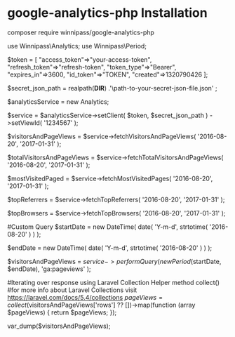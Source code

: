 # google-analytics-php Installation

composer require winnipass/google-analytics-php

use Winnipass\Analytics;
use Winnipass\Period;

$token = [
        "access_token"=>"your-access-token", 
        "refresh_token"=>"refresh-token", 
        "token_type"=>"Bearer",
        "expires_in"=>3600, 
        "id_token"=>"TOKEN", 
        "created"=>1320790426
    ];

$secret_json_path = realpath(__DIR__) .'\path-to-your-secret-json-file.json' ;

$analyticsService = new Analytics;

$service = $analyticsService->setClient( $token, $secret_json_path )
                ->setViewId( '1234567' );
                
                
$visitorsAndPageViews = $service->fetchVisitorsAndPageViews( '2016-08-20', '2017-01-31' );

$totalVisitorsAndPageViews = $service->fetchTotalVisitorsAndPageViews( '2016-08-20', '2017-01-31' );

$mostVisitedPaged = $service->fetchMostVisitedPages( '2016-08-20', '2017-01-31' );

$topReferrers = $service->fetchTopReferrers( '2016-08-20', '2017-01-31' );

$topBrowsers = $service->fetchTopBrowsers( '2016-08-20', '2017-01-31' );

#Custom Query
$startDate = new DateTime( date( 'Y-m-d', strtotime( '2016-08-20' ) ) ); 

$endDate = new DateTime( date( 'Y-m-d', strtotime( '2016-08-20' ) ) ); 

$visitorsAndPageViews = $service->performQuery( new Period($startDate, $endDate), 'ga:pageviews' );

#Iterating over response using Laravel Collection Helper method collect()
#for more info about Laravel Collections visit https://laravel.com/docs/5.4/collections
$pageViews = collect($visitorsAndPageViews['rows'] ?? [])->map(function (array $pageViews) {
     return $pageViews;
});


var_dump($visitorsAndPageViews);

